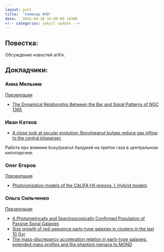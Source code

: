 ```yaml
---
layout: post
title:  "Семинар #40"
date:   2016-06-20 16:00:00 +0300
<!-- categories: jekyll update -->
---
```

## Повестка: 
Обсуждение новостей arXiv.

## Докладчики:

### Анна Мельник

[Презентация](/downloads/melnik_review_speights_rooke.pdf)

- [The Dynamical Relationship Between the Bar and Spiral Patterns of NGC 1365][link1]

### Иван Катков

- [A close look at secular evolution: Boxy/peanut bulges reduce gas inflow to the central kiloparsec][link2]

Работа про влияние boxy/peanut балджей на приток газа в центральном килопарсеке.

### Олег Егоров

[Презентация](/downloads/Egorov_arxiv_140616.pdf)

- [Photoionization models of the CALIFA HII regions. I. Hybrid models][link3]

### Ольга Сильченко 

[Презентация](/downloads/astroph40.pdf)

- [A Photometrically and Spectroscopically Confirmed Population of Passive Spiral Galaxies][link4]
- [Size growth of red-sequence early-type galaxies in clusters in the last 10 Gyr][link5]
- [The mass-discrepancy acceleration relation in early-type galaxies: extended mass profiles and the phantom menace to MOND][link6]




[link1]: http://arxiv.org/abs/1606.04572
[link2]: http://arxiv.org/abs/1606.04540
[link3]: http://arxiv.org/abs/1606.01146
[link4]: http://arxiv.org/abs/1606.03781
[link5]: http://arxiv.org/abs/1606.03996
[link6]: http://arxiv.org/abs/1606.05003

